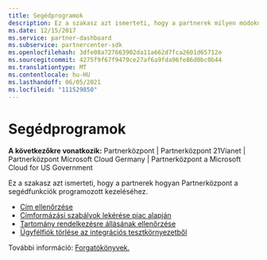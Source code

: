 ```yaml
---
title: Segédprogramok
description: Ez a szakasz azt ismerteti, hogy a partnerek milyen módokon Partnerközpont a segédfunkciók programozott kezelését.
ms.date: 12/15/2017
ms.service: partner-dashboard
ms.subservice: partnercenter-sdk
ms.openlocfilehash: 3dfe08a727663902da11a662d7fca2601d65712e
ms.sourcegitcommit: 4275f9f67f9479ce27af6a9fda96fe86d0bc0b44
ms.translationtype: MT
ms.contentlocale: hu-HU
ms.lasthandoff: 06/05/2021
ms.locfileid: "111529850"
---
```

# <a name="utilities"></a>Segédprogramok

**A következőkre vonatkozik:** Partnerközpont | Partnerközpont 21Vianet | Partnerközpont Microsoft Cloud Germany | Partnerközpont a Microsoft Cloud for US Government

Ez a szakasz azt ismerteti, hogy a partnerek hogyan Partnerközpont a segédfunkciók programozott kezeléséhez.

- [Cím ellenőrzése](validate-an-address.md)
- [Címformázási szabályok lekérése piac alapján](get-market-specific-validation-data.md)
- [Tartomány rendelkezésre állásának ellenőrzése](verify-domain-availability.md)
- [Ügyfélfiók törlése az integrációs tesztkörnyezetből](delete-a-customer-account-from-the-integration-sandbox.md)

További információ: [Forgatókönyvek.](scenarios.md)